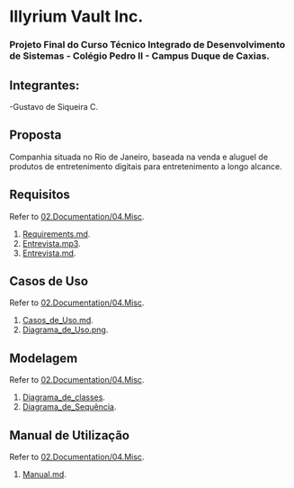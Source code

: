 # Illyrium Vault Inc.

### Projeto Final do Curso Técnico Integrado de Desenvolvimento de Sistemas - Colégio Pedro II - Campus Duque de Caxias.

## Integrantes:
-Gustavo de Siqueira C.

## Proposta
Companhia situada no Rio de Janeiro, baseada na venda e aluguel de produtos de entretenimento digitais para entretenimento a longo alcance.

## Requisitos
Refer to [02.Documentation/04.Misc](https://github.com/cp2-dc-info-projeto-final/illyrium-vault/tree/main/02.%20Documentation/04.%20Misc).

01. [Requirements.md](https://github.com/cp2-dc-info-projeto-final/illyrium-vault/blob/main/02.%20Documentation/04.%20Misc/02.%20Requirements.md).
02. [Entrevista.mp3](https://github.com/cp2-dc-info-projeto-final/illyrium-vault/blob/main/02.%20Documentation/04.%20Misc/08.%20Entrevista.mp3).
03. [Entrevista.md](https://github.com/cp2-dc-info-projeto-final/illyrium-vault/blob/main/02.%20Documentation/04.%20Misc/07.%20Slides.pdf).

## Casos de Uso
Refer to [02.Documentation/04.Misc](https://github.com/cp2-dc-info-projeto-final/illyrium-vault/tree/main/02.%20Documentation/04.%20Misc).

01. [Casos_de_Uso.md](https://github.com/cp2-dc-info-projeto-final/illyrium-vault/blob/main/02.%20Documentation/04.%20Misc/01.%20Casos_de_uso.md).
02. [Diagrama_de_Uso.png](https://github.com/cp2-dc-info-projeto-final/illyrium-vault/blob/main/02.%20Documentation/04.%20Misc/06.%20Diagrama_de_Uso.png).

## Modelagem
Refer to [02.Documentation/04.Misc](https://github.com/cp2-dc-info-projeto-final/illyrium-vault/tree/main/02.%20Documentation/04.%20Misc).

01. [Diagrama_de_classes](https://github.com/cp2-dc-info-projeto-final/illyrium-vault/blob/main/02.%20Documentation/04.%20Misc/05.%20Diagrama_de_classes.png).
02. [Diagrama_de_Sequência](https://github.com/cp2-dc-info-projeto-final/illyrium-vault/blob/main/02.%20Documentation/04.%20Misc/04.%20Diagrama_de_Sequência.png).

## Manual de Utilização
Refer to [02.Documentation/04.Misc](https://github.com/cp2-dc-info-projeto-final/illyrium-vault/tree/main/02.%20Documentation/04.%20Misc).

01. [Manual.md](https://github.com/cp2-dc-info-projeto-final/illyrium-vault/blob/main/02.%20Documentation/04.%20Misc/03.%20Manual.md).